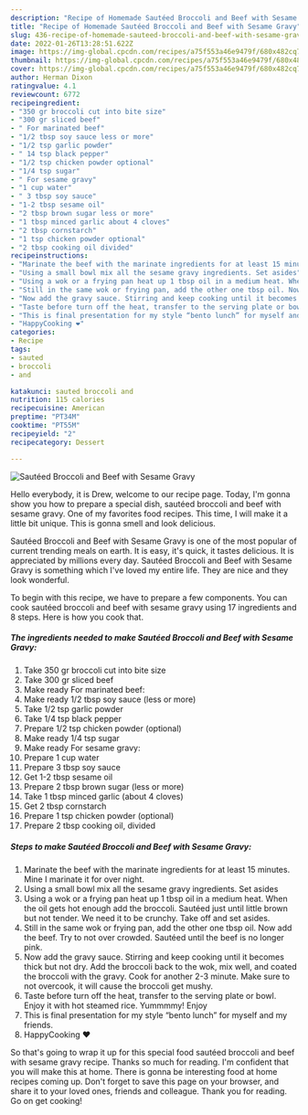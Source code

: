 ```yaml
---
description: "Recipe of Homemade Sautéed Broccoli and Beef with Sesame Gravy"
title: "Recipe of Homemade Sautéed Broccoli and Beef with Sesame Gravy"
slug: 436-recipe-of-homemade-sauteed-broccoli-and-beef-with-sesame-gravy
date: 2022-01-26T13:28:51.622Z
image: https://img-global.cpcdn.com/recipes/a75f553a46e9479f/680x482cq70/sauteed-broccoli-and-beef-with-sesame-gravy-recipe-main-photo.jpg
thumbnail: https://img-global.cpcdn.com/recipes/a75f553a46e9479f/680x482cq70/sauteed-broccoli-and-beef-with-sesame-gravy-recipe-main-photo.jpg
cover: https://img-global.cpcdn.com/recipes/a75f553a46e9479f/680x482cq70/sauteed-broccoli-and-beef-with-sesame-gravy-recipe-main-photo.jpg
author: Herman Dixon
ratingvalue: 4.1
reviewcount: 6772
recipeingredient:
- "350 gr broccoli cut into bite size"
- "300 gr sliced beef"
- " For marinated beef"
- "1/2 tbsp soy sauce less or more"
- "1/2 tsp garlic powder"
- " 14 tsp black pepper"
- "1/2 tsp chicken powder optional"
- "1/4 tsp sugar"
- " For sesame gravy"
- "1 cup water"
- " 3 tbsp soy sauce"
- "1-2 tbsp sesame oil"
- "2 tbsp brown sugar less or more"
- "1 tbsp minced garlic about 4 cloves"
- "2 tbsp cornstarch"
- "1 tsp chicken powder optional"
- "2 tbsp cooking oil divided"
recipeinstructions:
- "Marinate the beef with the marinate ingredients for at least 15 minutes. Mine I marinate it for over night."
- "Using a small bowl mix all the sesame gravy ingredients. Set asides"
- "Using a wok or a frying pan heat up 1 tbsp oil in a medium heat. When the oil gets hot enough add the broccoli. Sautéed just until little brown but not tender. We need it to be crunchy. Take off and set asides."
- "Still in the same wok or frying pan, add the other one tbsp oil. Now add the beef. Try to not over crowded. Sautéed until the beef is no longer pink."
- "Now add the gravy sauce. Stirring and keep cooking until it becomes thick but not dry. Add the broccoli back to the wok, mix well, and coated the broccoli with the gravy. Cook for another 2-3 minute. Make sure to not overcook, it will cause the broccoli get mushy."
- "Taste before turn off the heat, transfer to the serving plate or bowl. Enjoy it with hot steamed rice. Yummmmy! Enjoy"
- "This is final presentation for my style “bento lunch” for myself and my friends."
- "HappyCooking ❤️"
categories:
- Recipe
tags:
- sauted
- broccoli
- and

katakunci: sauted broccoli and 
nutrition: 115 calories
recipecuisine: American
preptime: "PT34M"
cooktime: "PT55M"
recipeyield: "2"
recipecategory: Dessert

---
```



![Sautéed Broccoli and Beef with Sesame Gravy](https://img-global.cpcdn.com/recipes/a75f553a46e9479f/680x482cq70/sauteed-broccoli-and-beef-with-sesame-gravy-recipe-main-photo.jpg)

Hello everybody, it is Drew, welcome to our recipe page. Today, I'm gonna show you how to prepare a special dish, sautéed broccoli and beef with sesame gravy. One of my favorites food recipes. This time, I will make it a little bit unique. This is gonna smell and look delicious.

Sautéed Broccoli and Beef with Sesame Gravy is one of the most popular of current trending meals on earth. It is easy, it's quick, it tastes delicious. It is appreciated by millions every day. Sautéed Broccoli and Beef with Sesame Gravy is something which I've loved my entire life. They are nice and they look wonderful.




To begin with this recipe, we have to prepare a few components. You can cook sautéed broccoli and beef with sesame gravy using 17 ingredients and 8 steps. Here is how you cook that.

<!--inarticleads1-->

##### The ingredients needed to make Sautéed Broccoli and Beef with Sesame Gravy:

1. Take 350 gr broccoli cut into bite size
1. Take 300 gr sliced beef
1. Make ready  For marinated beef:
1. Make ready 1/2 tbsp soy sauce (less or more)
1. Take 1/2 tsp garlic powder
1. Take  1/4 tsp black pepper
1. Prepare 1/2 tsp chicken powder (optional)
1. Make ready 1/4 tsp sugar
1. Make ready  For sesame gravy:
1. Prepare 1 cup water
1. Prepare  3 tbsp soy sauce
1. Get 1-2 tbsp sesame oil
1. Prepare 2 tbsp brown sugar (less or more)
1. Take 1 tbsp minced garlic (about 4 cloves)
1. Get 2 tbsp cornstarch
1. Prepare 1 tsp chicken powder (optional)
1. Prepare 2 tbsp cooking oil, divided




<!--inarticleads2-->

##### Steps to make Sautéed Broccoli and Beef with Sesame Gravy:

1. Marinate the beef with the marinate ingredients for at least 15 minutes. Mine I marinate it for over night.
1. Using a small bowl mix all the sesame gravy ingredients. Set asides
1. Using a wok or a frying pan heat up 1 tbsp oil in a medium heat. When the oil gets hot enough add the broccoli. Sautéed just until little brown but not tender. We need it to be crunchy. Take off and set asides.
1. Still in the same wok or frying pan, add the other one tbsp oil. Now add the beef. Try to not over crowded. Sautéed until the beef is no longer pink.
1. Now add the gravy sauce. Stirring and keep cooking until it becomes thick but not dry. Add the broccoli back to the wok, mix well, and coated the broccoli with the gravy. Cook for another 2-3 minute. Make sure to not overcook, it will cause the broccoli get mushy.
1. Taste before turn off the heat, transfer to the serving plate or bowl. Enjoy it with hot steamed rice. Yummmmy! Enjoy
1. This is final presentation for my style “bento lunch” for myself and my friends.
1. HappyCooking ❤️




So that's going to wrap it up for this special food sautéed broccoli and beef with sesame gravy recipe. Thanks so much for reading. I'm confident that you will make this at home. There is gonna be interesting food at home recipes coming up. Don't forget to save this page on your browser, and share it to your loved ones, friends and colleague. Thank you for reading. Go on get cooking!
